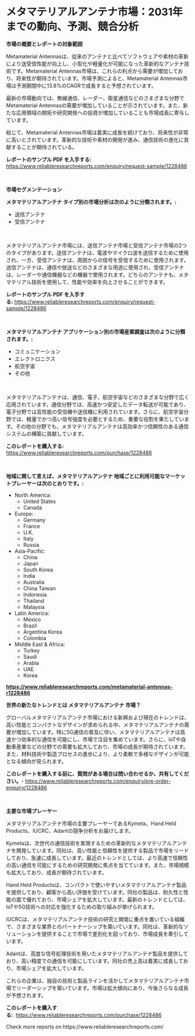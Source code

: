 <p><h1>メタマテリアルアンテナ市場：2031年までの動向、予測、競合分析</h1></p><p><strong>市場の概要とレポートの対象範囲</strong></p>
<p><p>Metamaterial Antennasは、従来のアンテナと比べてソフトウェアや素材の革新により送受信性能が向上し、小型化や軽量化が可能になった革新的なアンテナ技術です。Metamaterial Antennas市場は、これらの利点から需要が増加しており、将来性が期待されています。市場予測によると、Metamaterial Antennas市場は予測期間中に13.8%のCAGRで成長すると予想されています。</p><p>最新の市場動向では、無線通信、レーダー、衛星通信などのさまざまな分野でMetamaterial Antennasの需要が増加していることが示されています。また、新たな応用領域の開拓や研究開発への投資が増加していることも市場成長に寄与しています。</p><p>総じて、Metamaterial Antennas市場は着実に成長を続けており、将来性が非常に高いとされています。革新的な技術や素材の開発が進み、通信技術の進化に貢献することが期待されている。</p></p>
<p><strong>レポートのサンプル PDF を入手する:</strong> <a href="https://www.reliableresearchreports.com/enquiry/request-sample/1228486">https://www.reliableresearchreports.com/enquiry/request-sample/1228486</a></p>
<p>&nbsp;</p>
<p><strong>市場セグメンテーション</strong></p>
<p><strong>メタマテリアルアンテナ タイプ別の市場分析は次のように分類されます。:</strong></p>
<p><ul><li>送信アンテナ</li><li>受信アンテナ</li></ul></p>
<p>&nbsp;</p>
<p><p>メタマテリアルアンテナ市場には、送信アンテナ市場と受信アンテナ市場の2つのタイプがあります。送信アンテナは、電波やマイクロ波を送信するために使用され、一方、受信アンテナは、周囲からの信号を受信するために使用されます。送信アンテナは、通信や放送などのさまざまな用途に使用され、受信アンテナは、レーダーや通信機器などの機器で使用されます。どちらのアンテナも、メタマテリアル技術を使用して、性能や効率を向上させることができます。</p></p>
<p><strong>レポートのサンプル PDF を入手する:</strong>&nbsp;<a href="https://www.reliableresearchreports.com/enquiry/request-sample/1228486">https://www.reliableresearchreports.com/enquiry/request-sample/1228486</a></p>
<p>&nbsp;</p>
<p><strong> メタマテリアルアンテナ アプリケーション別の市場産業調査は次のように分類されます。:</strong></p>
<p><ul><li>コミュニケーション</li><li>エレクトロニクス</li><li>航空宇宙</li><li>その他</li></ul></p>
<p>&nbsp;</p>
<p><p>メタマテリアルアンテナは、通信、電子、航空宇宙などのさまざまな分野で広く応用されています。通信分野では、高速かつ安定したデータ転送が可能であり、電子分野では高性能の受信機や送信機に利用されています。さらに、航空宇宙分野では、軽量でかつ高い信号強度を必要とするため、重要な役割を果たしています。その他の分野でも、メタマテリアルアンテナは高効率かつ信頼性のある通信システムの構築に貢献しています。</p></p>
<p><strong>このレポートを購入する:</strong>&nbsp; <a href="https://www.reliableresearchreports.com/purchase/1228486">https://www.reliableresearchreports.com/purchase/1228486</a></p>
<p>&nbsp;</p>
<p><strong>地域に関して言えば、メタマテリアルアンテナ 地域ごとに利用可能なマーケットプレーヤーは次のとおりです。:</strong></p>
<p><ul>
    <li>
        North America:
        <ul>
            <li>United States</li>
            <li>Canada</li>
        </ul>
    </li>
    <li>
        Europe:
        <ul>
            <li>Germany</li>
            <li>France</li>
            <li>U.K.</li>
            <li>Italy</li>
            <li>Russia</li>
        </ul>
    </li>
    <li>
        Asia-Pacific:
        <ul>
            <li>China</li>
            <li>Japan</li>
            <li>South Korea</li>
            <li>India</li>
            <li>Australia</li>
            <li>China Taiwan</li>
            <li>Indonesia</li>
            <li>Thailand</li>
            <li>Malaysia</li>
        </ul>
    </li>
    <li>
        Latin America:
        <ul>
            <li>Mexico</li>
            <li>Brazil</li>
            <li>Argentina Korea</li>
            <li>Colombia</li>
        </ul>
    </li>
    <li>
        Middle East & Africa:
        <ul>
            <li>Turkey</li>
            <li>Saudi</li>
            <li>Arabia</li>
            <li>UAE</li>
            <li>Korea</li>
        </ul>
    </li>
    </ul></p>
<p><strong><a href="https://www.reliableresearchreports.com/metamaterial-antennas-r1228486">https://www.reliableresearchreports.com/metamaterial-antennas-r1228486</a></strong>&nbsp;</p>
<p><strong>世界の新たなトレンドとは メタマテリアルアンテナ 市場？</strong></p>
<p><p>グローバルメタマテリアルアンテナ市場における新興および現在のトレンドは、高い性能とコンパクトなデザインが求められる中、メタマテリアルアンテナの需要が増加しています。特に5G通信の普及に伴い、メタマテリアルアンテナは高速かつ効率的な通信を可能にし、市場で注目を集めています。さらに、IoTや自動車産業などの分野での需要も拡大しており、市場の成長が期待されています。また、材料技術や製造プロセスの進歩により、より柔軟で多様なデザインが可能となる傾向が見られます。</p></p>
<p><strong>このレポートを購入する前に、質問がある場合は問い合わせるか、共有してください。</strong>- <a href="https://www.reliableresearchreports.com/enquiry/pre-order-enquiry/1228486">https://www.reliableresearchreports.com/enquiry/pre-order-enquiry/1228486</a></p>
<p>&nbsp;</p>
<p><strong>主要な市場プレーヤー</strong></p>
<p><p>メタマテリアルアンテナ市場の主要プレーヤーであるKymeta、Hand Held Products、IUCRC、Adantの競争分析をお届けします。</p><p>Kymetaは、次世代の通信技術を実現するための革新的なメタマテリアルアンテナを開発しています。同社は、高い性能と信頼性を提供する製品で市場をリードしており、急速に成長しています。最近のトレンドとしては、より高速で信頼性の高い通信を可能にするための研究開発に焦点を当てています。また、市場規模も拡大しており、成長が期待されています。</p><p>Hand Held Productsは、コンパクトで使いやすいメタマテリアルアンテナ製品を提供しており、顧客から高い評価を受けています。同社の製品は、耐久性と性能の面で優れており、市場シェアを拡大しています。最新のトレンドとしては、IoTや5G技術への対応を強化するための取り組みが挙げられます。</p><p>IUCRCは、メタマテリアルアンテナ技術の研究と開発に重点を置いている組織で、さまざまな業界とのパートナーシップを築いています。同社は、革新的なソリューションを提供することで市場で差別化を図っており、市場成長を牽引しています。</p><p>Adantは、高度な信号処理技術を用いたメタマテリアルアンテナ製品を提供しており、高い精度での通信を可能にしています。同社の売上高は着実に成長しており、市場シェアを拡大しています。</p><p>これらの企業は、独自の技術と製品ラインを活かしてメタマテリアルアンテナ市場でリーダーシップを築いています。市場は拡大傾向にあり、今後さらなる成長が予想されます。</p></p>
<p><strong>このレポートを購入する:</strong>&nbsp;&nbsp;<a href="https://www.reliableresearchreports.com/purchase/1228486">https://www.reliableresearchreports.com/purchase/1228486</a></p>
<p>Check more reports on https://www.reliableresearchreports.com/</p>